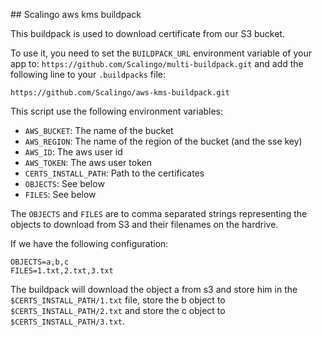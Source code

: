 ## Scalingo aws kms buildpack

This buildpack is used to download certificate from our S3 bucket.

To use it, you need to set the `BUILDPACK_URL` environment variable of your app to: `https://github.com/Scalingo/multi-buildpack.git`
and add the following line to your `.buildpacks` file:

```
https://github.com/Scalingo/aws-kms-buildpack.git
```

This script use the following environment variables:

* `AWS_BUCKET`: The name of the bucket
* `AWS_REGION`: The name of the region of the bucket (and the sse key)
* `AWS_ID`: The aws user id
* `AWS_TOKEN`: The aws user token
* `CERTS_INSTALL_PATH`: Path to the certificates
* `OBJECTS`: See below
* `FILES`: See below

The `OBJECTS` and `FILES` are to comma separated strings representing the objects to download from S3 and their filenames on the hardrive.

If we have the following configuration:

```
OBJECTS=a,b,c
FILES=1.txt,2.txt,3.txt
```

The buildpack will download the object a from s3 and store him in the `$CERTS_INSTALL_PATH/1.txt` file, store the b object to `$CERTS_INSTALL_PATH/2.txt` and store the c object to `$CERTS_INSTALL_PATH/3.txt`.
